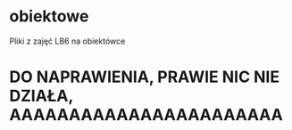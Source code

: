 # obiektowe
Pliki z zajęć LB6 na obiektówce

# DO NAPRAWIENIA, PRAWIE NIC NIE DZIAŁA, AAAAAAAAAAAAAAAAAAAAAAA
